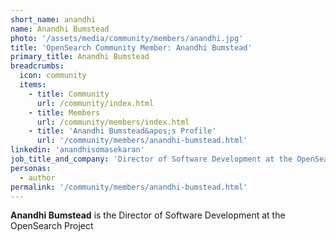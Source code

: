 ```yaml
---
short_name: anandhi
name: Anandhi Bumstead
photo: '/assets/media/community/members/anandhi.jpg'
title: 'OpenSearch Community Member: Anandhi Bumstead'
primary_title: Anandhi Bumstead
breadcrumbs:
  icon: community
  items:
    - title: Community
      url: /community/index.html
    - title: Members
      url: /community/members/index.html
    - title: 'Anandhi Bumstead&apos;s Profile'
      url: '/community/members/anandhi-bumstead.html'
linkedin: 'anandhisomasekaran'
job_title_and_company: 'Director of Software Development at the OpenSearch Project'
personas:
  - author
permalink: '/community/members/anandhi-bumstead.html'
---
```

**Anandhi Bumstead** is the Director of Software Development at the OpenSearch Project